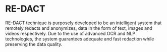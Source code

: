 # RE-DACT
RE-DACT technique is purposely developed to be an intelligent system that remotely redacts and anonymizes, data in the form of text, images and videos respectively. Due to the use of advanced OCR and NLP technologies, the system guarantees adequate and fast redaction while preserving the data quality. 
